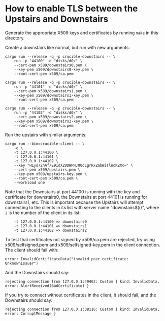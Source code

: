 # How to enable TLS between the Upstairs and Downstairs #

Generate the appropriate X509 keys and certificates by running `make` in this
directory.

Create a downstairs like normal, but run with new arguments:

    cargo run --release -q -p crucible-downstairs -- \
        run -p "44100" -d "disks/d0/" \
        --cert-pem x509/downstairs0.pem \
        --key-pem x509/downstairs0-key.pem \
        --root-cert-pem x509/ca.pem
        
    cargo run --release -q -p crucible-downstairs -- \
        run -p "44101" -d "disks/d0/" \
        --cert-pem x509/downstairs1.pem \
        --key-pem x509/downstairs1-key.pem \
        --root-cert-pem x509/ca.pem
        
    cargo run --release -q -p crucible-downstairs -- \
        run -p "44102" -d "disks/d0/" \
        --cert-pem x509/downstairs2.pem \
        --key-pem x509/downstairs2-key.pem \
        --root-cert-pem x509/ca.pem

Run the upstairs with similar arguments:

    cargo run --bin=crucible-client -- \
        -q \
        -t 127.0.0.1:44100 \
        -t 127.0.0.1:44101 \
        -t 127.0.0.1:44102 \
        --key "HLyo7ZhAf/E9IdX2DDHPHJO0dLgrRxZabWiTlnoKZXc=" \
        --cert-pem x509/upstairs.pem \
        --key-pem x509/upstairs-key.pem \
        --root-cert-pem x509/ca.pem \
        --workload one

Note that the Downstairs at port 44100 is running with the key and certificate
for downstairs0, the Downstairs at port 44101 is running for downstairs1, etc.
This is important because the Upstairs will attempt connecting to the clients in
its list with server name "downstairs${i}", where `i` is the number of the
client in its list:

        -t 127.0.0.1:44100 => downstairs0
        -t 127.0.0.1:44101 => downstairs1
        -t 127.0.0.1:44102 => downstairs2

To test that certificates not signed by x509/ca.pem are rejected, try using
x509/selfsigned.pem and x509/selfsigned-key.pem in the client connection. The
client should fail with:

    error: InvalidCertificateData("invalid peer certificate: UnknownIssuer")

And the Downstairs should say:

    rejecting connection from 127.0.0.1:49462: Custom { kind: InvalidData, error: AlertReceived(BadCertificate) }

If you try to connect without certificates in the client, it should fail, and
the Downstairs should say:

    rejecting connection from 127.0.0.1:38116: Custom { kind: InvalidData, error: CorruptMessage }

